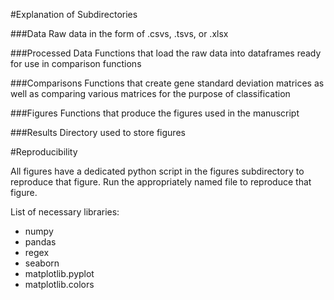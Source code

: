 #Explanation of Subdirectories

###Data
Raw data in the form of .csvs, .tsvs, or .xlsx

###Processed Data
Functions that load the raw data into dataframes ready for use in comparison functions

###Comparisons
Functions that create gene standard deviation matrices as well as comparing various matrices for the purpose of classification

###Figures
Functions that produce the figures used in the manuscript

###Results
Directory used to store figures


#Reproducibility

All figures have a dedicated python script in the figures subdirectory to reproduce that figure. Run the appropriately named file to reproduce that figure.

List of necessary libraries:
* numpy
* pandas
* regex
* seaborn
* matplotlib.pyplot
* matplotlib.colors